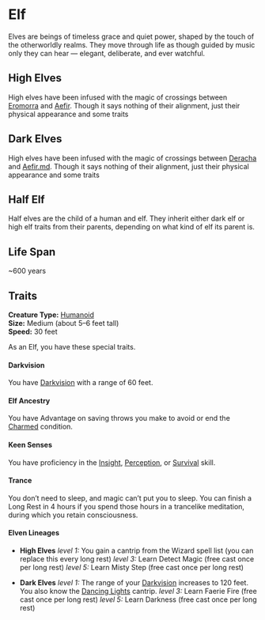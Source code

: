# Elf
Elves are beings of timeless grace and quiet power, shaped by the touch of the otherworldly realms. They move through life as though guided by music only they can hear — elegant, deliberate, and ever watchful.


## High Elves

High elves have been infused with the magic of crossings between [Eromorra](../Realms/Eromorra.md) and [Aefir](../Realms/Aefir.md). Though it says nothing of their alignment, just their physical appearance and some traits

## Dark Elves

High elves have been infused with the magic of crossings between [Deracha](../Realms/Deracha.md) and [Aefir.md](../Realms/Aefir.md). Though it says nothing of their alignment, just their physical appearance and some traits

## Half Elf
Half elves are the child of a human and elf. They inherit either dark elf or high elf traits from their parents, depending on what kind of elf its parent is.


## Life Span
~600 years



## Traits

**Creature Type:** [Humanoid](../Creature%20types/Humanoid.md)  
**Size:** Medium (about 5–6 feet tall)  
**Speed:** 30 feet

As an Elf, you have these special traits.
#### Darkvision
You have [Darkvision](https://www.dndbeyond.com/sources/dnd/free-rules/rules-glossary#Darkvision) with a range of 60 feet.
#### Elf Ancestry
You have Advantage on saving throws you make to avoid or end the [Charmed](https://www.dndbeyond.com/sources/dnd/free-rules/rules-glossary#CharmedCondition) condition.
#### Keen Senses
You have proficiency in the [Insight](https://www.dndbeyond.com/sources/dnd/free-rules/playing-the-game#Skills), [Perception](https://www.dndbeyond.com/sources/dnd/free-rules/playing-the-game#Skills), or [Survival](https://www.dndbeyond.com/sources/dnd/free-rules/playing-the-game#Skills) skill.
#### Trance
You don’t need to sleep, and magic can’t put you to sleep. You can finish a Long Rest in 4 hours if you spend those hours in a trancelike meditation, during which you retain consciousness.
#### Elven Lineages
- **High Elves**
  _level 1:_ You gain a cantrip from the Wizard spell list (you can replace this every long rest)
  _level 3:_ Learn Detect Magic (free cast once per long rest)
  _level 5:_ Learn Misty Step (free cast once per long rest)

- **Dark Elves**
  _level 1:_ The range of your [Darkvision](https://www.dndbeyond.com/sources/dnd/free-rules/rules-glossary#Darkvision) increases to 120 feet. You also know the [Dancing Lights](https://www.dndbeyond.com/spells/2619058-dancing-lights) cantrip.
  _level 3:_ Learn Faerie Fire (free cast once per long rest)
  _level 5:_ Learn Darkness (free cast once per long rest)
